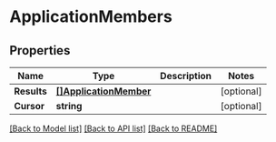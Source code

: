 # ApplicationMembers

## Properties

Name | Type | Description | Notes
------------ | ------------- | ------------- | -------------
**Results** | [**[]ApplicationMember**](ApplicationMember.md) |  | [optional] 
**Cursor** | **string** |  | [optional] 

[[Back to Model list]](../README.md#documentation-for-models) [[Back to API list]](../README.md#documentation-for-api-endpoints) [[Back to README]](../README.md)


